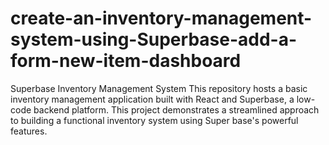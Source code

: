 # create-an-inventory-management-system-using-Superbase-add-a-form-new-item-dashboard
Superbase Inventory Management System  This repository hosts a basic inventory management application built with React and Superbase, a low-code backend platform. This project demonstrates a streamlined approach to building a functional inventory system using Super base's powerful features.
